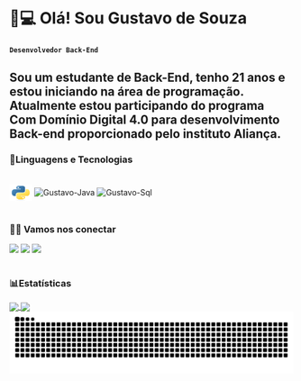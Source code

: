# 🧐💻 Olá! Sou Gustavo de Souza
**`Desenvolvedor Back-End`**

Sou um estudante de Back-End, tenho 21 anos e estou iniciando na área de programação. Atualmente estou participando do programa Com Domínio Digital 4.0 para desenvolvimento Back-end proporcionado pelo instituto Aliança.
---
### 👾Linguagens e Tecnologias 
<div style="display: inline_block"><br>
  <img align="center" alt="Gustavo-Python" height="30" width="40" src="https://raw.githubusercontent.com/devicons/devicon/master/icons/python/python-original.svg">
    <img align="center" alt="Gustavo-Java" height="30" width="40" <img src="https://cdn.jsdelivr.net/gh/devicons/devicon@latest/icons/java/java-original.svg">
  <img align="center" alt="Gustavo-Sql" height="40" width="50" <img src="https://cdn.jsdelivr.net/gh/devicons/devicon@latest/icons/mysql/mysql-original-wordmark.svg">
</div>
<br>

### 🙋‍♂️ Vamos nos conectar 
<div> 
 <a href="https://wa.me/5581992343816" target="_blank"><img src="https://img.shields.io/badge/WhatsApp-25D366?style=for-the-badge&logo=whatsapp&logoColor=white" target="_blank"></a> 
  <a href = "mailto:gustavodesouza1301@gmail.com"><img src="https://img.shields.io/badge/-Gmail-%23333?style=for-the-badge&logo=gmail&logoColor=red" target="_blank"></a>
  <a href="https://www.linkedin.com/in/gustavo-souza13/" target="_blank"><img src="https://img.shields.io/badge/-LinkedIn-%230077B5?style=for-the-badge&logo=linkedin&logoColor=white" target="_blank"></a>   
</div>
<br>
<h3 align="left">📊Estatísticas</h3> 
<div>
<a href="https://github.com/GustavoSouza1301/github-readme-stats">
  <img height=180 align="center" src="https://github-readme-stats.vercel.app/api?username=GustavoSouza1301&show_icons=true&theme=tokyonight&include_all_commits=true&locale=pt-br" />
</a>
<a href="https://github.com/GustavoSouza1301/convoychat">
  <img height=180 align="center" src="https://github-readme-stats.vercel.app/api/top-langs?username=GustavoSouza1301&layout=compact&langs_count=8&card_width=320&show_icons=true&theme=tokyonight&include_all_commits=true&locale=pt-br" />
</a>
</div>

<picture align="center">
  <source media="(prefers-color-scheme: dark)" srcset="https://raw.githubusercontent.com/GuilhermeEnrique18/GuilhermeEnrique18/output/github-contribution-grid-snake-dark.svg">
  <source media="(prefers-color-scheme: light)" srcset="https://raw.githubusercontent.com/GuilhermeEnrique18/GuilhermeEnrique18/output/github-contribution-grid-snake-dark.svg">
  <img align="center" alt="github contribution grid snake animation" src="https://raw.githubusercontent.com/GuilhermeEnrique18/GuilhermeEnrique18/output/github-contribution-grid-snake.svg">
</picture>
